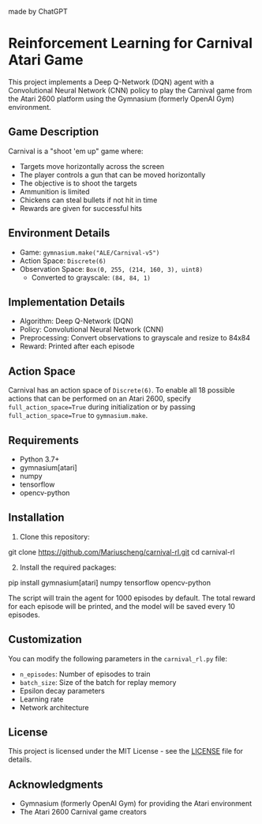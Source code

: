 made by ChatGPT

# Reinforcement Learning for Carnival Atari Game

This project implements a Deep Q-Network (DQN) agent with a Convolutional Neural Network (CNN) policy to play the Carnival game from the Atari 2600 platform using the Gymnasium (formerly OpenAI Gym) environment.

## Game Description

Carnival is a "shoot 'em up" game where:
- Targets move horizontally across the screen
- The player controls a gun that can be moved horizontally
- The objective is to shoot the targets
- Ammunition is limited
- Chickens can steal bullets if not hit in time
- Rewards are given for successful hits

## Environment Details

- Game: `gymnasium.make("ALE/Carnival-v5")`
- Action Space: `Discrete(6)`
- Observation Space: `Box(0, 255, (214, 160, 3), uint8)`
  - Converted to grayscale: `(84, 84, 1)`

## Implementation Details

- Algorithm: Deep Q-Network (DQN)
- Policy: Convolutional Neural Network (CNN)
- Preprocessing: Convert observations to grayscale and resize to 84x84
- Reward: Printed after each episode

## Action Space

Carnival has an action space of `Discrete(6)`. To enable all 18 possible actions that can be performed on an Atari 2600, specify `full_action_space=True` during initialization or by passing `full_action_space=True` to `gymnasium.make`.

## Requirements

- Python 3.7+
- gymnasium[atari]
- numpy
- tensorflow
- opencv-python

## Installation

1. Clone this repository:

git clone https://github.com/Mariuscheng/carnival-rl.git
cd carnival-rl

2. Install the required packages:

pip install gymnasium[atari] numpy tensorflow opencv-python

The script will train the agent for 1000 episodes by default. The total reward for each episode will be printed, and the model will be saved every 10 episodes.

## Customization

You can modify the following parameters in the `carnival_rl.py` file:

- `n_episodes`: Number of episodes to train
- `batch_size`: Size of the batch for replay memory
- Epsilon decay parameters
- Learning rate
- Network architecture

## License

This project is licensed under the MIT License - see the [LICENSE](LICENSE) file for details.

## Acknowledgments

- Gymnasium (formerly OpenAI Gym) for providing the Atari environment
- The Atari 2600 Carnival game creators




